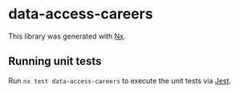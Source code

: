 # data-access-careers

This library was generated with [Nx](https://nx.dev).

## Running unit tests

Run `nx test data-access-careers` to execute the unit tests via [Jest](https://jestjs.io).
